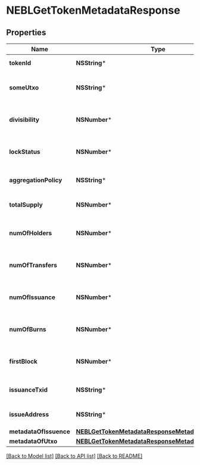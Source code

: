 # NEBLGetTokenMetadataResponse

## Properties
Name | Type | Description | Notes
------------ | ------------- | ------------- | -------------
**tokenId** | **NSString*** | ID of the token | [optional] 
**someUtxo** | **NSString*** | Example UTXO containing this token. | [optional] 
**divisibility** | **NSNumber*** | Decimal places the token is divisible to | [optional] 
**lockStatus** | **NSNumber*** | Whether issuance of more tokens is locked | [optional] 
**aggregationPolicy** | **NSString*** | Whether the tokens are aggregatable | [optional] 
**totalSupply** | **NSNumber*** | Total number of tokens in supply | [optional] 
**numOfHolders** | **NSNumber*** | Total number of addresses this token is held at | [optional] 
**numOfTransfers** | **NSNumber*** | Total number of transactions of this token | [optional] 
**numOfIssuance** | **NSNumber*** | Total number of times this token has been issued | [optional] 
**numOfBurns** | **NSNumber*** | Number of times tokens have been burned | [optional] 
**firstBlock** | **NSNumber*** | Block number token was issued in | [optional] 
**issuanceTxid** | **NSString*** | TXID the token was issued with | [optional] 
**issueAddress** | **NSString*** | Address that issued the tokens | [optional] 
**metadataOfIssuence** | [**NEBLGetTokenMetadataResponseMetadataOfIssuence***](NEBLGetTokenMetadataResponseMetadataOfIssuence.md) |  | [optional] 
**metadataOfUtxo** | [**NEBLGetTokenMetadataResponseMetadataOfIssuence***](NEBLGetTokenMetadataResponseMetadataOfIssuence.md) |  | [optional] 

[[Back to Model list]](../README.md#documentation-for-models) [[Back to API list]](../README.md#documentation-for-api-endpoints) [[Back to README]](../README.md)


